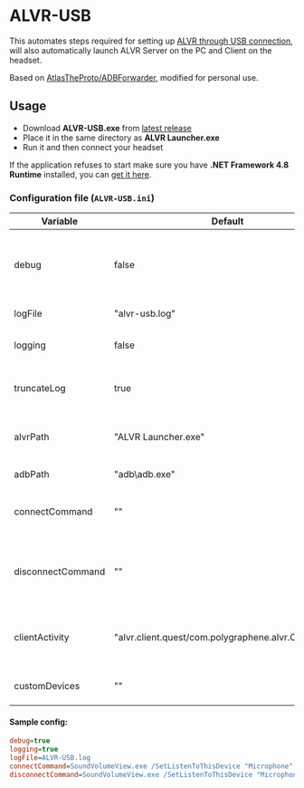 # ALVR-USB

This automates steps required for setting up [ALVR through USB connection](https://github.com/alvr-org/ALVR/wiki/Use-ALVR-through-a-USB-connection), will also automatically launch ALVR Server on the PC and Client on the headset.

Based on [AtlasTheProto/ADBForwarder](https://github.com/AtlasTheProto/ADBForwarder), modified for personal use.

## Usage

- Download **ALVR-USB.exe** from [latest release](https://github.com/jacklul/ALVR-USB/releases/latest)
- Place it in the same directory as **ALVR Launcher.exe**
- Run it and then connect your headset

If the application refuses to start make sure you have **.NET Framework 4.8 Runtime** installed, you can [get it here](https://dotnet.microsoft.com/en-us/download/dotnet-framework/net48).

### Configuration file (`ALVR-USB.ini`)

| Variable | Default | Description |
|----------|---------|-------------|
| debug | false | Should we display extra messages in the console? |
| logFile | "alvr-usb.log" | File for logging |
| logging | false | Enable or disable logging |
| truncateLog | true | Should we truncate log file for each session? |
| alvrPath | "ALVR Launcher.exe" | Path to ALVR Launcher executable |
| adbPath | "adb\adb.exe" | Path to ADB executable |
| connectCommand | "" | Executed when valid device connects |
| disconnectCommand | "" | Executed when previously connected valid device disconnects |
| clientActivity | "alvr.client.quest/com.polygraphene.alvr.OvrActivity" | ALVR client activity to launch when connected |
| customDevices | "" | Custom ADB device names |

#### Sample config:
```ini
debug=true
logging=true
logFile=ALVR-USB.log
connectCommand=SoundVolumeView.exe /SetListenToThisDevice "Microphone" 0
disconnectCommand=SoundVolumeView.exe /SetListenToThisDevice "Microphone" 1 && SoundVolumeView /SetPlaybackThroughDevice "Microphone" "CABLE Input"
```
